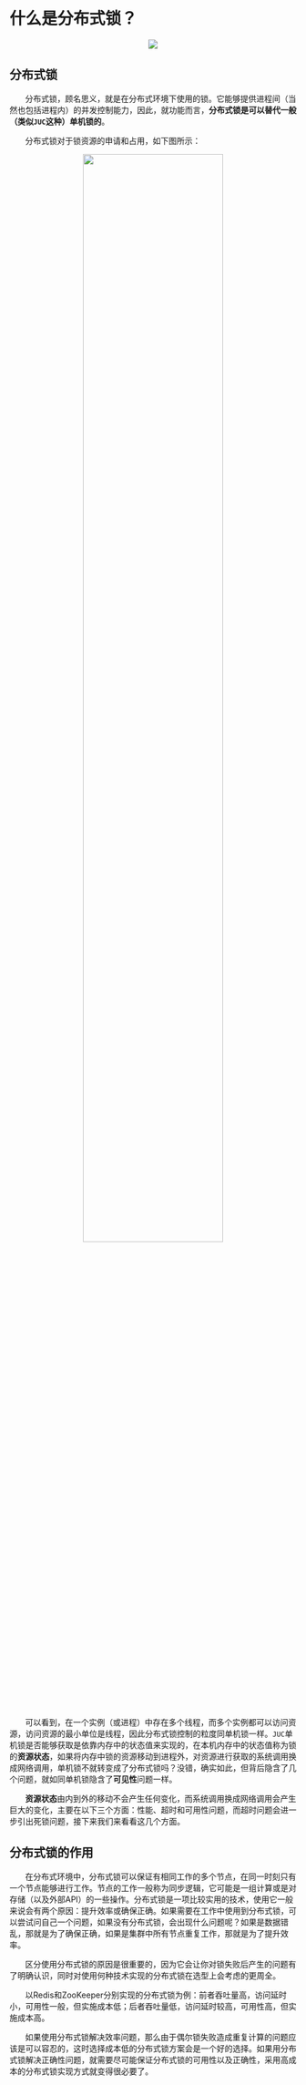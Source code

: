 # 什么是分布式锁？

<center>
<img src="https://weipeng2k.github.io/hot-wind/resources/distribute-lock-brief-summary/distribute-lock-distribute.jpg">
</center>

## 分布式锁

&nbsp;&nbsp;&nbsp;&nbsp;&nbsp;&nbsp;&nbsp;分布式锁，顾名思义，就是在分布式环境下使用的锁。它能够提供进程间（当然也包括进程内）的并发控制能力，因此，就功能而言，**分布式锁是可以替代一般（类似`JUC`这种）单机锁的**。

&nbsp;&nbsp;&nbsp;&nbsp;&nbsp;&nbsp;&nbsp;分布式锁对于锁资源的申请和占用，如下图所示：

<center>
<img src="https://weipeng2k.github.io/hot-wind/resources/distribute-lock-brief-summary/distribute-lock-concept.png" width="70%">
</center>

&nbsp;&nbsp;&nbsp;&nbsp;&nbsp;&nbsp;&nbsp;可以看到，在一个实例（或进程）中存在多个线程，而多个实例都可以访问资源，访问资源的最小单位是线程，因此分布式锁控制的粒度同单机锁一样。`JUC`单机锁是否能够获取是依靠内存中的状态值来实现的，在本机内存中的状态值称为锁的**资源状态**，如果将内存中锁的资源移动到进程外，对资源进行获取的系统调用换成网络调用，单机锁不就转变成了分布式锁吗？没错，确实如此，但背后隐含了几个问题，就如同单机锁隐含了**可见性**问题一样。

&nbsp;&nbsp;&nbsp;&nbsp;&nbsp;&nbsp;&nbsp;**资源状态**由内到外的移动不会产生任何变化，而系统调用换成网络调用会产生巨大的变化，主要在以下三个方面：性能、超时和可用性问题，而超时问题会进一步引出死锁问题，接下来我们来看看这几个方面。

## 分布式锁的作用

&nbsp;&nbsp;&nbsp;&nbsp;&nbsp;&nbsp;&nbsp;在分布式环境中，分布式锁可以保证有相同工作的多个节点，在同一时刻只有一个节点能够进行工作。节点的工作一般称为同步逻辑，它可能是一组计算或是对存储（以及外部API）的一些操作。分布式锁是一项比较实用的技术，使用它一般来说会有两个原因：提升效率或确保正确。如果需要在工作中使用到分布式锁，可以尝试问自己一个问题，如果没有分布式锁，会出现什么问题呢？如果是数据错乱，那就是为了确保正确，如果是集群中所有节点重复工作，那就是为了提升效率。

&nbsp;&nbsp;&nbsp;&nbsp;&nbsp;&nbsp;&nbsp;区分使用分布式锁的原因是很重要的，因为它会让你对锁失败后产生的问题有了明确认识，同时对使用何种技术实现的分布式锁在选型上会考虑的更周全。

&nbsp;&nbsp;&nbsp;&nbsp;&nbsp;&nbsp;&nbsp;以Redis和ZooKeeper分别实现的分布式锁为例：前者吞吐量高，访问延时小，可用性一般，但实施成本低；后者吞吐量低，访问延时较高，可用性高，但实施成本高。

&nbsp;&nbsp;&nbsp;&nbsp;&nbsp;&nbsp;&nbsp;如果使用分布式锁解决效率问题，那么由于偶尔锁失败造成重复计算的问题应该是可以容忍的，这时选择成本低的分布式锁方案会是一个好的选择。如果用分布式锁解决正确性问题，就需要尽可能保证分布式锁的可用性以及正确性，采用高成本的分布式锁实现方式就变得很必要了。
